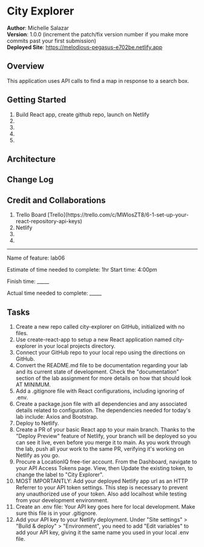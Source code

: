 # City Explorer

**Author**: Michelle Salazar   
**Version**: 1.0.0 (increment the patch/fix version number if you make more commits past your first submission)   
**Deployed Site**: https://melodious-pegasus-e702be.netlify.app   

## Overview
<!-- Provide a high level overview of what this application is and why you are building it, beyond the fact that it's an assignment for this class. (i.e. What's your problem domain?) -->
This application uses API calls to find a map in response to a search box. 

## Getting Started
<!-- What are the steps that a user must take in order to build this app on their own machine and get it running? -->
<ol>
<li>Build React app, create github repo, launch on Netlify
</li>
<li>
</li>
<li>
</li>
<li>
</li>
<li>
</li>
</ol>

## Architecture
<!-- Provide a detailed description of the application design. What technologies (languages, libraries, etc) you're using, and any other relevant design information. -->

## Change Log
<!-- Use this area to document the iterative changes made to your application as each feature is successfully implemented. Use time stamps. Here's an example:

01-01-2001 4:59pm - Application now has a fully-functional express server, with a GET route for the location resource. -->

## Credit and Collaborations
<!-- Give credit (and a link) to other people or resources that helped you build this application. -->
<ol>
<li>Trello Board [Trello](https://trello.com/c/MWlosZT8/6-1-set-up-your-react-repository-api-keys)
</li>
<li>
Netlify
</li>
<li>
</li>
<li>
</li>
</ol>

---

Name of feature: lab06

Estimate of time needed to complete: 1hr
Start time: 4:00pm

Finish time: _____

Actual time needed to complete: _____
## Tasks
<ol>
<li>Create a new repo called city-explorer on GitHub, initialized with no files.</li>
<li>Use create-react-app to setup a new React application named city-explorer in your local projects directory.</li>
<li>Connect your GitHub repo to your local repo using the directions on GitHub.</li>
<li>Convert the README.md file to be documentation regarding your lab and its current state of development. Check the "documentation" section of the lab assignment for more details on how that should look AT MINIMUM.</li>
<li>Add a .gitignore file with React configurations, including ignoring of .env.</li>
<li>Create a package.json file with all dependencies and any associated details related to configuration. The dependencies needed for today's lab include: Axios and Bootstrap.</li>
<li>
Deploy to Netlify.</li>
<li>
Create a PR of your basic React app to your main branch. Thanks to the "Deploy Preview" feature of Netlify, your branch will be deployed so you can see it live, even before you merge it to main. As you work through the lab, push all your work to the same PR, verifying it's working on Netlify as you go.</li>
<li>Procure a LocationIQ free-tier account. From the Dashboard, navigate to your API Access Tokens page. View, then Update the existing token, to change the label to "City Explorer".</li>
<li>MOST IMPORTANTLY: Add your deployed Netlify app url as an HTTP Referrer to your API token settings. This step is necessary to prevent any unauthorized use of your token. Also add localhost while testing from your development environment.</li>
<li>Create an .env file: Your API key goes here for local development. Make sure this file is in your .gitignore.</li>
<li>Add your API key to your Netlify deployment. Under "Site settings" > "Build & deploy" > "Environment", you need to add "Edit variables" to add your API key, giving it the same name you used in your local .env file.</li></ol>